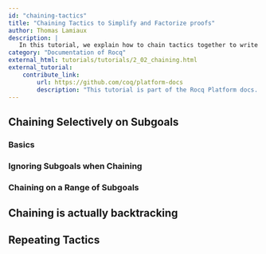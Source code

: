```yaml
---
id: "chaining-tactics"
title: "Chaining Tactics to Simplify and Factorize proofs"
author: Thomas Lamiaux
description: |
   In this tutorial, we explain how to chain tactics together to write more concise code.
category: "Documentation of Rocq"
external_html: tutorials/tutorials/2_02_chaining.html
external_tutorial:
    contribute_link:
        url: https://github.com/coq/platform-docs
        description: "This tutorial is part of the Rocq Platform docs. You can contribute to the tutorial on the project's GitHub repository."
---
```


## Chaining Selectively on Subgoals

### Basics

### Ignoring Subgoals when Chaining

### Chaining on a Range of Subgoals

## Chaining is actually backtracking

## Repeating Tactics
